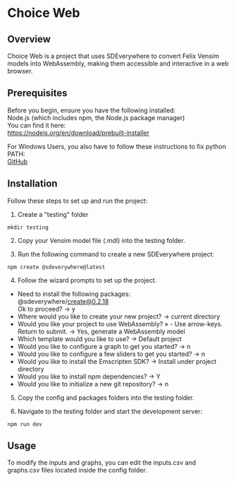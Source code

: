 # Choice Web

## Overview

Choice Web is a project that uses SDEverywhere to convert Felix Vensim models into WebAssembly, making them accessible and interactive in a web browser.

## Prerequisites

Before you begin, ensure you have the following installed:  
Node.js (which includes npm, the Node.js package manager)  
You can find it here:  
https://nodejs.org/en/download/prebuilt-installer  

For Windows Users, you also have to follow these instructions to fix python PATH:  
[GitHub](https://github.com/climateinteractive/SDEverywhere/issues/359#issuecomment-2029636476)  

## Installation

Follow these steps to set up and run the project:

1) Create a "testing" folder

```
mkdir testing
```

2) Copy your Vensim model file (.mdl) into the testing folder.

3) Run the following command to create a new SDEverywhere project:

```
npm create @sdeverywhere@latest
```

4) Follow the wizard prompts to set up the project.

- Need to install the following packages:  
@sdeverywhere/create@0.2.18  
Ok to proceed? -> y  
- Where would you like to create your new project? -> current directory  
- Would you like your project to use WebAssembly? » - Use arrow-keys. Return to submit. -> Yes, generate a WebAssembly model
- Which template would you like to use? -> Default project  
- Would you like to configure a graph to get you started? -> n  
- Would you like to configure a few sliders to get you started? -> n  
- Would you like to install the Emscripten SDK? -> Install under project directory  
- Would you like to install npm dependencies? -> Y  
- Would you like to initialize a new git repository? -> n  

5) Copy the config and packages folders into the testing folder.

6) Navigate to the testing folder and start the development server:

```
npm run dev
```

## Usage

To modify the inputs and graphs, you can edit the inputs.csv and graphs.csv files located inside the config folder.